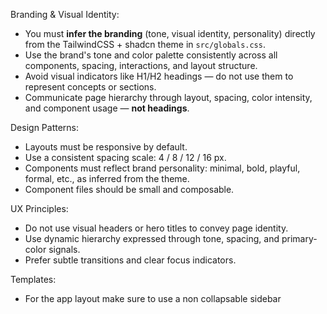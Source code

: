 Branding & Visual Identity:

- You must **infer the branding** (tone, visual identity, personality) directly from the TailwindCSS + shadcn theme in `src/globals.css`.
- Use the brand's tone and color palette consistently across all components, spacing, interactions, and layout structure.
- Avoid visual indicators like H1/H2 headings — do not use them to represent concepts or sections.
- Communicate page hierarchy through layout, spacing, color intensity, and component usage — **not headings**.

Design Patterns:

- Layouts must be responsive by default.
- Use a consistent spacing scale: 4 / 8 / 12 / 16 px.
- Components must reflect brand personality: minimal, bold, playful, formal, etc., as inferred from the theme.
- Component files should be small and composable.

UX Principles:

- Do not use visual headers or hero titles to convey page identity.
- Use dynamic hierarchy expressed through tone, spacing, and primary-color signals.
- Prefer subtle transitions and clear focus indicators.

Templates:

- For the app layout make sure to use a non collapsable sidebar

